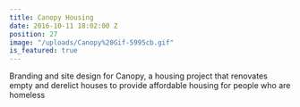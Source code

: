 ```yaml
---
title: Canopy Housing
date: 2016-10-11 18:02:00 Z
position: 27
image: "/uploads/Canopy%20Gif-5995cb.gif"
is_featured: true
---
```


Branding and site design for Canopy, a housing project that renovates empty and derelict houses to provide affordable housing for people who are homeless